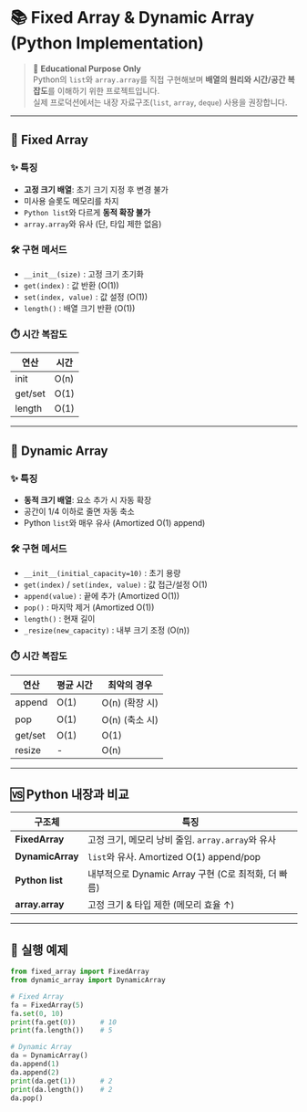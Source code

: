 # 📚 Fixed Array & Dynamic Array (Python Implementation)

> 🎯 **Educational Purpose Only**  
> Python의 `list`와 `array.array`를 직접 구현해보며 **배열의 원리와 시간/공간 복잡도**를 이해하기 위한 프로젝트입니다.  
> 실제 프로덕션에서는 내장 자료구조(`list`, `array`, `deque`) 사용을 권장합니다.  

---

## 🔹 Fixed Array

### ✨ 특징
- **고정 크기 배열**: 초기 크기 지정 후 변경 불가
- 미사용 슬롯도 메모리를 차지
- `Python list`와 다르게 **동적 확장 불가**
- `array.array`와 유사 (단, 타입 제한 없음)

### 🛠️ 구현 메서드
- `__init__(size)` : 고정 크기 초기화  
- `get(index)` : 값 반환 (O(1))  
- `set(index, value)` : 값 설정 (O(1))  
- `length()` : 배열 크기 반환 (O(1))  

### ⏱️ 시간 복잡도
| 연산       | 시간 |
|------------|------|
| init       | O(n) |
| get/set    | O(1) |
| length     | O(1) |

---

## 🔹 Dynamic Array

### ✨ 특징
- **동적 크기 배열**: 요소 추가 시 자동 확장  
- 공간이 1/4 이하로 줄면 자동 축소  
- Python `list`와 매우 유사 (Amortized O(1) append)

### 🛠️ 구현 메서드
- `__init__(initial_capacity=10)` : 초기 용량  
- `get(index)` / `set(index, value)` : 값 접근/설정 O(1)  
- `append(value)` : 끝에 추가 (Amortized O(1))  
- `pop()` : 마지막 제거 (Amortized O(1))  
- `length()` : 현재 길이  
- `_resize(new_capacity)` : 내부 크기 조정 (O(n))  

### ⏱️ 시간 복잡도
| 연산     | 평균 시간 | 최악의 경우 |
|----------|-----------|-------------|
| append   | O(1)      | O(n) (확장 시) |
| pop      | O(1)      | O(n) (축소 시) |
| get/set  | O(1)      | O(1) |
| resize   | -         | O(n) |

---

## 🆚 Python 내장과 비교

| 구조체           | 특징 |
|------------------|------|
| **FixedArray**   | 고정 크기, 메모리 낭비 줄임. `array.array`와 유사 |
| **DynamicArray** | `list`와 유사. Amortized O(1) append/pop |
| **Python list**  | 내부적으로 Dynamic Array 구현 (C로 최적화, 더 빠름) |
| **array.array**  | 고정 크기 & 타입 제한 (메모리 효율 ↑) |

---

## 🚀 실행 예제
```python
from fixed_array import FixedArray
from dynamic_array import DynamicArray

# Fixed Array
fa = FixedArray(5)
fa.set(0, 10)
print(fa.get(0))      # 10
print(fa.length())    # 5

# Dynamic Array
da = DynamicArray()
da.append(1)
da.append(2)
print(da.get(1))      # 2
print(da.length())    # 2
da.pop()
